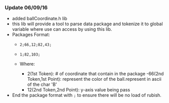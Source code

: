 ### Update 06/09/16 
- added ballCoordinate.h lib 
- this lib will provide a tool to parse data package and tokenize it to global variable 
where use can access by using this lib.
- Packages Format:
	- `2;66,12;82,43;`
	- `1;82,103;`

	- Where:

		- 2(1st Token): # of coordinate that contain in the package
		-66(2nd Token,1st Point): represent the color of the ball.represent in ascii 
of the 
char 
'B'
		- 12(2nd Token,2nd Point): y-axis value being pass
- End the package format with `;` to ensure there will be no load of rubish.
